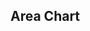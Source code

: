 

## Area Chart
<script type='module' src='https://prod-useast-b.online.tableau.com/javascripts/api/tableau.embedding.3.latest.min.js'></script><tableau-viz id='tableau-viz' src='https://prod-useast-b.online.tableau.com/t/tableaudatavizvms/views/TableaudatavizAreachart/Areachart' width='1470' height='793' hide-tabs toolbar='bottom' ></tableau-viz>
